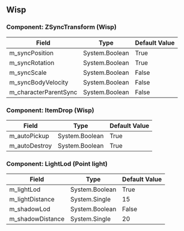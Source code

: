 ## Wisp

### Component: ZSyncTransform (Wisp)

|Field|Type|Default Value|
|---|---|---|
|m_syncPosition|System.Boolean|True|
|m_syncRotation|System.Boolean|True|
|m_syncScale|System.Boolean|False|
|m_syncBodyVelocity|System.Boolean|False|
|m_characterParentSync|System.Boolean|False|

### Component: ItemDrop (Wisp)

|Field|Type|Default Value|
|---|---|---|
|m_autoPickup|System.Boolean|True|
|m_autoDestroy|System.Boolean|True|

### Component: LightLod (Point light)

|Field|Type|Default Value|
|---|---|---|
|m_lightLod|System.Boolean|True|
|m_lightDistance|System.Single|15|
|m_shadowLod|System.Boolean|False|
|m_shadowDistance|System.Single|20|

